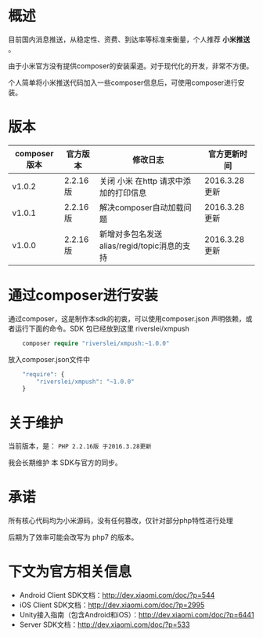# 概述

目前国内消息推送，从稳定性、资费、到达率等标准来衡量，个人推荐 **小米推送** 。

由于小米官方没有提供composer的安装渠道。对于现代化的开发，非常不方便。

个人简单将小米推送代码加入一些composer信息后，可使用composer进行安装。

# 版本

composer版本 | 官方版本 | 修改日志 | 官方更新时间
--- | --- | --- | ---
v1.0.2 | 2.2.16版 | 关闭 小米 在http 请求中添加的打印信息 | 2016.3.28 更新
v1.0.1 | 2.2.16版 | 解决composer自动加载问题 | 2016.3.28 更新
v1.0.0 | 2.2.16版 | 新增对多包名发送alias/regid/topic消息的支持 | 2016.3.28 更新

# 通过composer进行安装

通过composer，这是制作本sdk的初衷，可以使用composer.json 声明依赖，或者运行下面的命令。SDK 包已经放到这里 riverslei/xmpush

```php
    composer require "riverslei/xmpush:~1.0.0"
```

放入composer.json文件中

```php
    "require": {
        "riverslei/xmpush": "~1.0.0"
    }
```

# 关于维护

当前版本，是： `PHP 2.2.16版 于2016.3.28更新`

我会长期维护 本 SDK与官方的同步。

# 承诺

所有核心代码均为小米源码，没有任何篡改，仅针对部分php特性进行处理

后期为了效率可能会改写为 php7 的版本。


# 下文为官方相关信息

* Android Client SDK文档：http://dev.xiaomi.com/doc/?p=544
* iOS Client SDK文档：http://dev.xiaomi.com/doc/?p=2995
* Unity接入指南（包含Android和iOS）：http://dev.xiaomi.com/doc/?p=6441
* Server SDK文档：http://dev.xiaomi.com/doc/?p=533

